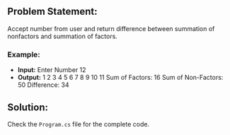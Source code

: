 ## Problem Statement:
Accept number from user and return difference between summation of nonfactors and summation of factors.


### Example:
- **Input:** Enter Number 12
- **Output:** 1 2 3 4 5 6 7 8 9 10 11 Sum of Factors: 16
Sum of Non-Factors: 50
Difference: 34

## Solution:
Check the `Program.cs` file for the complete code.

